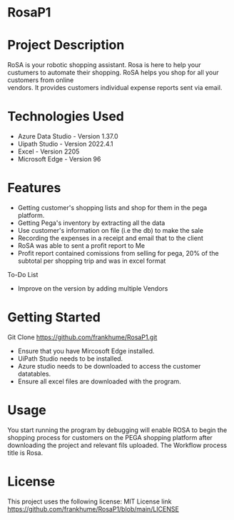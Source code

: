 # RosaP1
# Project Description 
  RoSA is your robotic shopping assistant. Rosa is here to help your custumers to automate their shopping. RoSA helps you shop for all your customers from online        
  vendors. It provides customers individual expense reports sent via email.
# Technologies Used 
  - Azure Data Studio - Version 1.37.0
  - Uipath Studio  - Version 2022.4.1
  - Excel - Version 2205
  - Microsoft Edge - Version 96
# Features
  - Getting customer's shopping lists and shop for them in the pega platform.
  - Getting Pega's inventory by extracting all the data
  - Use customer's information on file (i.e the db) to make the sale
  - Recording the expenses in a receipt and email that to the client
  - RoSA was able to sent a profit report to Me
  - Profit report contained comissions from selling for pega, 20% of the subtotal per shopping trip and was in excel format

  To-Do List
  - Improve on the version by adding multiple Vendors
# Getting Started
  Git Clone https://github.com/frankhume/RosaP1.git
  - Ensure that you have Mircosoft Edge installed.
  - UiPath Studio needs to be installed.
  - Azure studio needs to be downloaded to access the customer datatables.
  - Ensure all excel files are downloaded with the program.
# Usage
  You start running the program by debugging will enable ROSA to begin the shopping process for customers on the PEGA shopping platform after downloading the project and   relevant fils uploaded. The Workflow process title is Rosa.
# License
  This project uses the following license: MIT License link https://github.com/frankhume/RosaP1/blob/main/LICENSE
